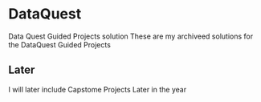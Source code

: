 # DataQuest
Data Quest Guided Projects solution
These are my archiveed solutions for the DataQuest Guided Projects

## Later
I will later include Capstome Projects Later in the year
